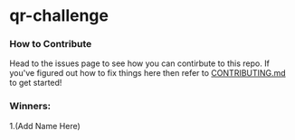 # qr-challenge

### How to Contribute
Head to the issues page to see how you can contirbute to this repo. 
If you've figured out how to fix things here then refer to [CONTRIBUTING.md](https://github.com/pesos/qr-challenge-0/blob/master/CONTRIBUTING.md) to get started!

### Winners:
1.(Add Name Here)
